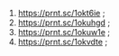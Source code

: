 1. https://prnt.sc/1okt6ie ;
2. https://prnt.sc/1okuhgd ;
3. https://prnt.sc/1okuw1e ;
4. https://prnt.sc/1okvdte ;
